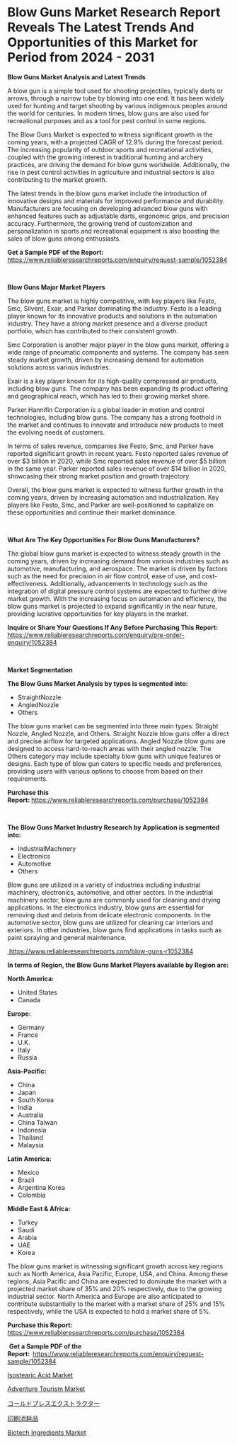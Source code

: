 <p><h1>Blow Guns Market Research Report Reveals The Latest Trends And Opportunities of this Market for Period from 2024 - 2031</h1></p><p><strong>Blow Guns Market Analysis and Latest Trends</strong></p>
<p><p>A blow gun is a simple tool used for shooting projectiles, typically darts or arrows, through a narrow tube by blowing into one end. It has been widely used for hunting and target shooting by various indigenous peoples around the world for centuries. In modern times, blow guns are also used for recreational purposes and as a tool for pest control in some regions.</p><p>The Blow Guns Market is expected to witness significant growth in the coming years, with a projected CAGR of 12.9% during the forecast period. The increasing popularity of outdoor sports and recreational activities, coupled with the growing interest in traditional hunting and archery practices, are driving the demand for blow guns worldwide. Additionally, the rise in pest control activities in agriculture and industrial sectors is also contributing to the market growth.</p><p>The latest trends in the blow guns market include the introduction of innovative designs and materials for improved performance and durability. Manufacturers are focusing on developing advanced blow guns with enhanced features such as adjustable darts, ergonomic grips, and precision accuracy. Furthermore, the growing trend of customization and personalization in sports and recreational equipment is also boosting the sales of blow guns among enthusiasts.</p></p>
<p><strong>Get a Sample PDF of the Report:&nbsp;</strong> <a href="https://www.reliableresearchreports.com/enquiry/request-sample/1052384">https://www.reliableresearchreports.com/enquiry/request-sample/1052384</a></p>
<p>&nbsp;</p>
<p><strong>Blow Guns Major Market Players</strong></p>
<p><p>The blow guns market is highly competitive, with key players like Festo, Smc, Silvent, Exair, and Parker dominating the industry. Festo is a leading player known for its innovative products and solutions in the automation industry. They have a strong market presence and a diverse product portfolio, which has contributed to their consistent growth.</p><p>Smc Corporation is another major player in the blow guns market, offering a wide range of pneumatic components and systems. The company has seen steady market growth, driven by increasing demand for automation solutions across various industries.</p><p>Exair is a key player known for its high-quality compressed air products, including blow guns. The company has been expanding its product offering and geographical reach, which has led to their growing market share.</p><p>Parker Hannifin Corporation is a global leader in motion and control technologies, including blow guns. The company has a strong foothold in the market and continues to innovate and introduce new products to meet the evolving needs of customers.</p><p>In terms of sales revenue, companies like Festo, Smc, and Parker have reported significant growth in recent years. Festo reported sales revenue of over $3 billion in 2020, while Smc reported sales revenue of over $5 billion in the same year. Parker reported sales revenue of over $14 billion in 2020, showcasing their strong market position and growth trajectory.</p><p>Overall, the blow guns market is expected to witness further growth in the coming years, driven by increasing automation and industrialization. Key players like Festo, Smc, and Parker are well-positioned to capitalize on these opportunities and continue their market dominance.</p></p>
<p>&nbsp;</p>
<p><strong>What Are The Key Opportunities For Blow Guns Manufacturers?</strong></p>
<p><p>The global blow guns market is expected to witness steady growth in the coming years, driven by increasing demand from various industries such as automotive, manufacturing, and aerospace. The market is driven by factors such as the need for precision in air flow control, ease of use, and cost-effectiveness. Additionally, advancements in technology such as the integration of digital pressure control systems are expected to further drive market growth. With the increasing focus on automation and efficiency, the blow guns market is projected to expand significantly in the near future, providing lucrative opportunities for key players in the market.</p></p>
<p><strong>Inquire or Share Your Questions If Any Before Purchasing This Report:</strong> <a href="https://www.reliableresearchreports.com/enquiry/pre-order-enquiry/1052384">https://www.reliableresearchreports.com/enquiry/pre-order-enquiry/1052384</a></p>
<p>&nbsp;</p>
<p><strong>Market Segmentation</strong></p>
<p><strong>The Blow Guns Market Analysis by types is segmented into:</strong></p>
<p><ul><li>StraightNozzle</li><li>AngledNozzle</li><li>Others</li></ul></p>
<p><p>The blow guns market can be segmented into three main types: Straight Nozzle, Angled Nozzle, and Others. Straight Nozzle blow guns offer a direct and precise airflow for targeted applications. Angled Nozzle blow guns are designed to access hard-to-reach areas with their angled nozzle. The Others category may include specialty blow guns with unique features or designs. Each type of blow gun caters to specific needs and preferences, providing users with various options to choose from based on their requirements.</p></p>
<p><strong>Purchase this Report:&nbsp;</strong><a href="https://www.reliableresearchreports.com/purchase/1052384">https://www.reliableresearchreports.com/purchase/1052384</a></p>
<p>&nbsp;</p>
<p><strong>The Blow Guns Market Industry Research by Application is segmented into:</strong></p>
<p><ul><li>IndustrialMachinery</li><li>Electronics</li><li>Automotive</li><li>Others</li></ul></p>
<p><p>Blow guns are utilized in a variety of industries including industrial machinery, electronics, automotive, and other sectors. In the industrial machinery sector, blow guns are commonly used for cleaning and drying applications. In the electronics industry, blow guns are essential for removing dust and debris from delicate electronic components. In the automotive sector, blow guns are utilized for cleaning car interiors and exteriors. In other industries, blow guns find applications in tasks such as paint spraying and general maintenance.</p></p>
<p><a href="https://www.reliableresearchreports.com/blow-guns-r1052384">&nbsp;https://www.reliableresearchreports.com/blow-guns-r1052384</a></p>
<p><strong>In terms of Region, the Blow Guns Market Players available by Region are:</strong></p>
<p>
    <p> <strong> North America: </strong>
        <ul>
            <li>United States</li>
            <li>Canada</li>
        </ul>
        </p> 
    <p> <strong> Europe: </strong>
        <ul>
            <li>Germany</li>
            <li>France</li>
            <li>U.K.</li>
            <li>Italy</li>
            <li>Russia</li>
        </ul>
        </p> 
    <p> <strong> Asia-Pacific: </strong>
        <ul>
            <li>China</li>
            <li>Japan</li>
            <li>South Korea</li>
            <li>India</li>
            <li>Australia</li>
            <li>China Taiwan</li>
            <li>Indonesia</li>
            <li>Thailand</li>
            <li>Malaysia</li>
        </ul>
        </p> 
    <p> <strong> Latin America: </strong>
        <ul>
            <li>Mexico</li>
            <li>Brazil</li>
            <li>Argentina Korea</li>
            <li>Colombia</li>
        </ul>
        </p> 
    <p> <strong> Middle East & Africa: </strong>
        <ul>
            <li>Turkey</li>
            <li>Saudi</li>
            <li>Arabia</li>
            <li>UAE</li>
            <li>Korea</li>
        </ul>
    </p>
    </p>
<p><p>The blow guns market is witnessing significant growth across key regions such as North America, Asia Pacific, Europe, USA, and China. Among these regions, Asia Pacific and China are expected to dominate the market with a projected market share of 35% and 20% respectively, due to the growing industrial sector. North America and Europe are also anticipated to contribute substantially to the market with a market share of 25% and 15% respectively, while the USA is expected to hold a market share of 5%.</p></p>
<p><strong>Purchase this Report: </strong><a href="https://www.reliableresearchreports.com/purchase/1052384">https://www.reliableresearchreports.com/purchase/1052384</a></p>
<p>&nbsp;<strong>Get a Sample PDF of the Report:&nbsp;&nbsp;</strong><a href="https://www.reliableresearchreports.com/enquiry/request-sample/1052384">https://www.reliableresearchreports.com/enquiry/request-sample/1052384</a></p>
<p><strong></strong></p>
<p><p><a href="https://issuu.com/reportprime-2/docs/isostearic-acid-market-size-2030.pptx">Isostearic Acid Market</a></p><p><a href="https://github.com/pjcfca/Market-Research-Report-List-2/blob/main/adventure-tourism-market.md">Adventure Tourism Market</a></p><p><a href="https://medium.com/@vanessa.grant665567/%E5%86%B7%E9%96%93%E5%9C%A7%E6%90%BE%E6%A9%9F%E5%B8%82%E5%A0%B4%E5%88%86%E6%9E%90-%E3%81%9D%E3%81%AEcagr-%E5%B8%82%E5%A0%B4%E3%82%BB%E3%82%B0%E3%83%A1%E3%83%B3%E3%83%86%E3%83%BC%E3%82%B7%E3%83%A7%E3%83%B3-%E3%81%8A%E3%82%88%E3%81%B3%E3%82%B0%E3%83%AD%E3%83%BC%E3%83%90%E3%83%AB%E7%94%A3%E6%A5%AD%E6%A6%82%E8%A6%81-9293279493a9">コールドプレスエクストラクター</a></p><p><a href="https://medium.com/@maureenbiologist34/%E5%8D%B0%E5%88%B7%E6%B6%88%E8%80%97%E5%93%81%E5%B8%82%E5%A0%B4%E3%81%AF2031%E5%B9%B4%E3%81%BE%E3%81%A7%E3%81%AE%E5%B8%82%E5%A0%B4%E3%82%B7%E3%82%A7%E3%82%A2-%E3%82%B5%E3%82%A4%E3%82%BA-%E3%81%8A%E3%82%88%E3%81%B3%E4%BA%88%E6%B8%AC%E3%81%95%E3%82%8C%E3%82%8B%E4%BA%88%E6%B8%AC%E3%81%AB%E7%84%A6%E7%82%B9%E3%82%92%E5%BD%93%E3%81%A6%E3%81%A6%E3%81%84%E3%81%BE%E3%81%99-da9bb278a8d9">印刷消耗品</a></p><p><a href="https://issuu.com/reportprime-2/docs/biotech-ingredients-market-size-2030.pptx">Biotech Ingredients Market</a></p></p>